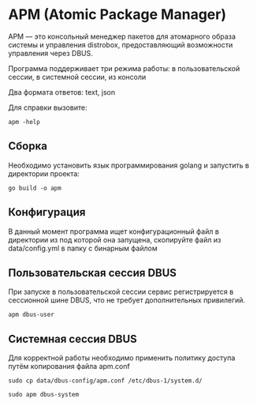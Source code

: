 # APM (Atomic Package Manager)

APM — это консольный менеджер пакетов для атомарного образа системы и управления distrobox, предоставляющий возможности управления через DBUS. 

Программа поддерживает три режима работы: в пользовательской сессии, в системной сессии, из консоли

Два формата ответов: text, json

Для справки вызовите:
```
apm -help
```

## Сборка
Необходимо установить язык программирования golang и запустить в директории проекта: 

```
go build -o apm
```

## Конфигурация
В данный момент программа ищет конфигурационный файл в директории из под которой она запущена, скопируйте файл из 
data/config.yml в папку с бинарным файлом

## Пользовательская сессия DBUS
При запуске в пользовательской сессии сервис регистрируется в сессионной шине DBUS, что не требует дополнительных привилегий.

```
apm dbus-user
```

## Системная сессия DBUS
Для корректной работы необходимо применить политику доступа путём копирования файла apm.conf

```
sudo cp data/dbus-config/apm.conf /etc/dbus-1/system.d/

sudo apm dbus-system
```
